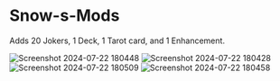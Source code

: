 # Snow-s-Mods
Adds 20 Jokers, 1 Deck, 1 Tarot card, and 1 Enhancement.

![Screenshot 2024-07-22 180448](https://github.com/user-attachments/assets/cae29c99-507f-4952-b1fc-65529b3ae3c6)
![Screenshot 2024-07-22 180428](https://github.com/user-attachments/assets/5e1a1dcd-bdfd-41cb-beaa-2d6c14a0c6cf)
![Screenshot 2024-07-22 180509](https://github.com/user-attachments/assets/207cbfc0-0e4a-40fe-ad77-370f56f13645)
![Screenshot 2024-07-22 180458](https://github.com/user-attachments/assets/581094f1-2544-44e5-b165-5d96139420e7)
